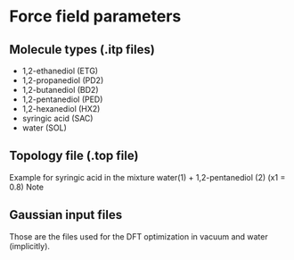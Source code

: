 # Force field parameters 
## Molecule types (.itp files)
* 1,2-ethanediol (ETG)
* 1,2-propanediol (PD2)
* 1,2-butanediol (BD2)
* 1,2-pentanediol (PED)
* 1,2-hexanediol (HX2)
* syringic acid (SAC)
* water (SOL)
## Topology file (.top file)
Example for syringic acid in the mixture water(1) + 1,2-pentanediol (2) (x1 = 0.8)
Note
## Gaussian input files 
Those are the files used for the DFT optimization in vacuum and water (implicitly).
